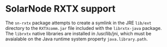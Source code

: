 # SolarNode RXTX support

The `sn-rxtx` package attempts to create a symlink in the JRE `lib/ext` directory
to the `RXTXcomm.jar` file included with the `librxtx-java` package. The `librxtx`
native libraries are installed in /usr/lib/jni, which must be avaialable on the
Java runtime system property `java.library.path`.

